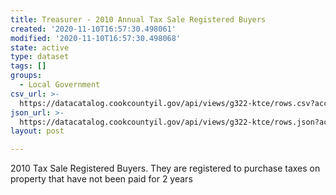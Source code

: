 ```yaml
---
title: Treasurer - 2010 Annual Tax Sale Registered Buyers
created: '2020-11-10T16:57:30.498061'
modified: '2020-11-10T16:57:30.498068'
state: active
type: dataset
tags: []
groups:
  - Local Government
csv_url: >-
  https://datacatalog.cookcountyil.gov/api/views/g322-ktce/rows.csv?accessType=DOWNLOAD
json_url: >-
  https://datacatalog.cookcountyil.gov/api/views/g322-ktce/rows.json?accessType=DOWNLOAD
layout: post

---
```

2010 Tax Sale Registered Buyers. They are registered to purchase taxes on property that have not been paid for 2 years
